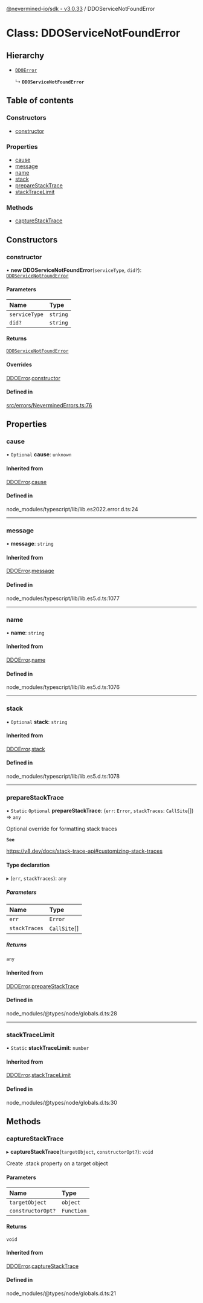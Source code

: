 [@nevermined-io/sdk - v3.0.33](../code-reference.md) / DDOServiceNotFoundError

# Class: DDOServiceNotFoundError

## Hierarchy

- [`DDOError`](DDOError.md)

  ↳ **`DDOServiceNotFoundError`**

## Table of contents

### Constructors

- [constructor](DDOServiceNotFoundError.md#constructor)

### Properties

- [cause](DDOServiceNotFoundError.md#cause)
- [message](DDOServiceNotFoundError.md#message)
- [name](DDOServiceNotFoundError.md#name)
- [stack](DDOServiceNotFoundError.md#stack)
- [prepareStackTrace](DDOServiceNotFoundError.md#preparestacktrace)
- [stackTraceLimit](DDOServiceNotFoundError.md#stacktracelimit)

### Methods

- [captureStackTrace](DDOServiceNotFoundError.md#capturestacktrace)

## Constructors

### constructor

• **new DDOServiceNotFoundError**(`serviceType`, `did?`): [`DDOServiceNotFoundError`](DDOServiceNotFoundError.md)

#### Parameters

| Name          | Type     |
| :------------ | :------- |
| `serviceType` | `string` |
| `did?`        | `string` |

#### Returns

[`DDOServiceNotFoundError`](DDOServiceNotFoundError.md)

#### Overrides

[DDOError](DDOError.md).[constructor](DDOError.md#constructor)

#### Defined in

[src/errors/NeverminedErrors.ts:76](https://github.com/nevermined-io/sdk-js/blob/3d639fcb0e672437e35812b11fb840dbd7e96061/src/errors/NeverminedErrors.ts#L76)

## Properties

### cause

• `Optional` **cause**: `unknown`

#### Inherited from

[DDOError](DDOError.md).[cause](DDOError.md#cause)

#### Defined in

node_modules/typescript/lib/lib.es2022.error.d.ts:24

---

### message

• **message**: `string`

#### Inherited from

[DDOError](DDOError.md).[message](DDOError.md#message)

#### Defined in

node_modules/typescript/lib/lib.es5.d.ts:1077

---

### name

• **name**: `string`

#### Inherited from

[DDOError](DDOError.md).[name](DDOError.md#name)

#### Defined in

node_modules/typescript/lib/lib.es5.d.ts:1076

---

### stack

• `Optional` **stack**: `string`

#### Inherited from

[DDOError](DDOError.md).[stack](DDOError.md#stack)

#### Defined in

node_modules/typescript/lib/lib.es5.d.ts:1078

---

### prepareStackTrace

▪ `Static` `Optional` **prepareStackTrace**: (`err`: `Error`, `stackTraces`: `CallSite`[]) => `any`

Optional override for formatting stack traces

**`See`**

https://v8.dev/docs/stack-trace-api#customizing-stack-traces

#### Type declaration

▸ (`err`, `stackTraces`): `any`

##### Parameters

| Name          | Type         |
| :------------ | :----------- |
| `err`         | `Error`      |
| `stackTraces` | `CallSite`[] |

##### Returns

`any`

#### Inherited from

[DDOError](DDOError.md).[prepareStackTrace](DDOError.md#preparestacktrace)

#### Defined in

node_modules/@types/node/globals.d.ts:28

---

### stackTraceLimit

▪ `Static` **stackTraceLimit**: `number`

#### Inherited from

[DDOError](DDOError.md).[stackTraceLimit](DDOError.md#stacktracelimit)

#### Defined in

node_modules/@types/node/globals.d.ts:30

## Methods

### captureStackTrace

▸ **captureStackTrace**(`targetObject`, `constructorOpt?`): `void`

Create .stack property on a target object

#### Parameters

| Name              | Type       |
| :---------------- | :--------- |
| `targetObject`    | `object`   |
| `constructorOpt?` | `Function` |

#### Returns

`void`

#### Inherited from

[DDOError](DDOError.md).[captureStackTrace](DDOError.md#capturestacktrace)

#### Defined in

node_modules/@types/node/globals.d.ts:21
